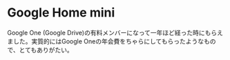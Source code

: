 # Google Home mini

Google One (Google Drive)の有料メンバーになって一年ほど経った時にもらえました。実質的にはGoogle Oneの年会費をちゃらにしてもらったようなもので、とてもありがたい。




